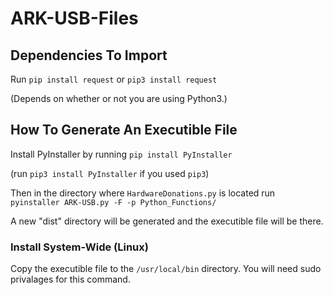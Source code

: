 # ARK-USB-Files

## Dependencies To Import

Run ```pip install request``` or ```pip3 install request```

(Depends on whether or not you are using Python3.)

## How To Generate An Executible File

Install PyInstaller by running ```pip install PyInstaller```

(run ```pip3 install PyInstaller``` if you used ```pip3```)

Then in the directory where ```HardwareDonations.py``` is located run ```pyinstaller ARK-USB.py -F -p Python_Functions/```

A new "dist" directory will be generated and the executible file will be there.

### Install System-Wide (Linux)
Copy the executible file to the ```/usr/local/bin``` directory. You will need sudo privalages for this command.
